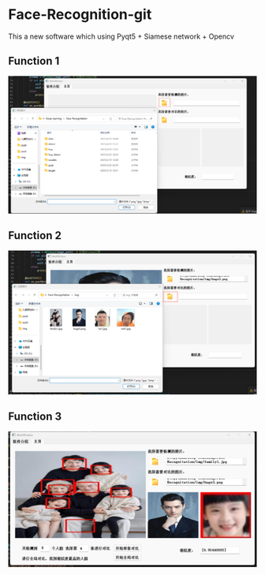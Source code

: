 # Face-Recognition-git
This a new software which using Pyqt5 + Siamese network + Opencv
## Function 1
![image](https://github.com/Chris-Zouchenyu/Face-Recognition-git/blob/main/Face-Recognitation/2.png)
## Function 2
![image](https://github.com/Chris-Zouchenyu/Face-Recognition-git/blob/main/Face-Recognitation/3.png)
## Function 3
![image](https://github.com/Chris-Zouchenyu/Face-Recognition-git/blob/main/Face-Recognitation/1.png)
